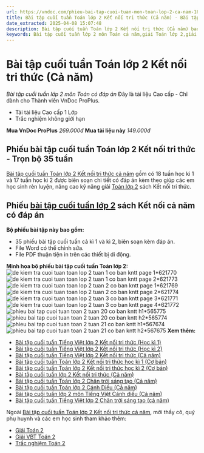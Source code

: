```yaml
---
url: https://vndoc.com/phieu-bai-tap-cuoi-tuan-mon-toan-lop-2-ca-nam-188940
title: Bài tập cuối tuần Toán lớp 2 Kết nối tri thức (Cả năm) - Bài tập cuối tuần lớp 2 môn Toán có đáp án - VnDoc.com
date_extracted: 2025-04-08 15:07:48
description: Bài tập cuối tuần Toán lớp 2 Kết nối tri thức (Cả năm) bao gồm các bài tập về môn Toán của cả học kì 1 và học kì 2, giúp các em luyện tập và học tốt môn Toán lớp 2.
keywords: Bài tập cuối tuần lớp 2 môn Toán cả năm,giải Toán lớp 2,giải bài tập toán 2,toán lớp 2,bài tập toán lớp 2,bài tập toán cuối tuần lớp 2,Bài tập cuối tuần lớp 2 cả năm,Phiếu bài tập cuối tuần Toán lớp 2,Phiếu bài tập cuối tuần Toán 2 học kì 1,Phiếu bài tập cuối tuần Toán 2 học kì 2,Phiếu bài tập cuối tuần môn Toán lớp 2 cả năm,đề kiểm tra cuối tuần lớp 2 môn toán sách kết nối,bài tập toán lớp 2 kết nối,bài tập cuối tuần lớp 2 KNTT,bài tập cuối tuần toán lớp 2 KNTT
---
```


# Bài tập cuối tuần Toán lớp 2 Kết nối tri thức \(Cả năm\)
_Bài tập cuối tuần lớp 2 môn Toán có đáp án_
Đây là tài liệu Cao cấp - Chỉ dành cho Thành viên VnDoc ProPlus.
  * Tải tài liệu Cao cấp 1 Lớp
  * Trắc nghiệm không giới hạn

**Mua VnDoc ProPlus** _269.000đ_ **Mua tài liệu này** _149.000đ_
## **Phiếu bài tập cuối tuần Toán lớp 2 Kết nối tri thức - Trọn bộ 35 tuần**
[Bài tập cuối tuần Toán lớp 2 Kết nối tri thức cả năm](<https://vndoc.com/phieu-bai-tap-cuoi-tuan-mon-toan-lop-2-ca-nam-188940>) gồm có 18 tuần học kì 1 và 17 tuần học kì 2 được biên soạn chi tiết có đáp án kèm theo giúp các em học sinh rèn luyện, nâng cao kỹ năng giải [Toán lớp 2](<https://vndoc.com/toan-lop2>) sách Kết nối tri thức.
## Phiếu [bài tập cuối tuần lớp 2](<https://vndoc.com/bai-tap-cuoi-tuan-lop2>) sách Kết nối cả năm có đáp án
**Bộ phiếu bài tập này bao gồm:**
  * 35 phiếu bài tập cuối tuần cả kì 1 và kì 2, biên soạn kèm đáp án.
  * File Word có thể chỉnh sửa.
  * File PDF thuận tiện in trên các thiết bị di động.

**Minh họa bộ phiếu bài tập cuối tuần Toán lớp 2:**
![de kiem tra cuoi tuan toan lop 2 tuan 1 co ban kntt page 1*621770](https://i.vdoc.vn/data/image/2024/08/13/de-kiem-tra-cuoi-tuan-toan-lop-2-tuan-1-co-ban-kntt-page-1.jpg)![de kiem tra cuoi tuan toan lop 2 tuan 1 co ban kntt page 2*621773](https://i.vdoc.vn/data/image/2024/08/13/de-kiem-tra-cuoi-tuan-toan-lop-2-tuan-1-co-ban-kntt-page-2.jpg)![de kiem tra cuoi tuan toan lop 2 tuan 2 co ban kntt page 1*621769](https://i.vdoc.vn/data/image/2024/08/13/de-kiem-tra-cuoi-tuan-toan-lop-2-tuan-2-co-ban-kntt-page-1.jpg)![de kiem tra cuoi tuan toan lop 2 tuan 2 co ban kntt page 2*621774](https://i.vdoc.vn/data/image/2024/08/13/de-kiem-tra-cuoi-tuan-toan-lop-2-tuan-2-co-ban-kntt-page-2.jpg)![de kiem tra cuoi tuan toan lop 2 tuan 3 co ban kntt page 3*621771](https://i.vdoc.vn/data/image/2024/08/13/de-kiem-tra-cuoi-tuan-toan-lop-2-tuan-3-co-ban-kntt-page-3.jpg)![de kiem tra cuoi tuan toan lop 2 tuan 3 co ban kntt page 4*621772](https://i.vdoc.vn/data/image/2024/08/13/de-kiem-tra-cuoi-tuan-toan-lop-2-tuan-3-co-ban-kntt-page-4.jpg)
![phieu bai tap cuoi tuan toan 2 tuan 20 co ban kntt h1*565775](https://i.vdoc.vn/data/image/2024/01/17/phieu-bai-tap-cuoi-tuan-toan-2-tuan-20-co-ban-kntt-h1.jpg)![phieu bai tap cuoi tuan toan 2 tuan 20 co ban kntt h2*565774](https://i.vdoc.vn/data/image/2024/01/17/phieu-bai-tap-cuoi-tuan-toan-2-tuan-20-co-ban-kntt-h2.jpg)
![phieu bai tap cuoi tuan toan 2 tuan 21 co ban kntt h1*567674](https://i.vdoc.vn/data/image/2024/01/24/phieu-bai-tap-cuoi-tuan-toan-2-tuan-21-co-ban-kntt-h1.jpg)![phieu bai tap cuoi tuan toan 2 tuan 21 co ban kntt h2*567675](https://i.vdoc.vn/data/image/2024/01/24/phieu-bai-tap-cuoi-tuan-toan-2-tuan-21-co-ban-kntt-h2.jpg)
**Xem thêm:**
  * [Bài tập cuối tuần Tiếng Việt lớp 2 Kết nối tri thức \(Học kì 1\)](<https://vndoc.com/bai-tap-cuoi-tuan-tieng-viet-lop-2-ket-noi-tri-thuc-hoc-ki-1-327041>)
  * [Bài tập cuối tuần Tiếng Việt lớp 2 Kết nối tri thức \(Học kì 2\)](<https://vndoc.com/bai-tap-cuoi-tuan-tieng-viet-lop-2-ket-noi-tri-thuc-hoc-ki-2-327051>)
  * [Bài tập cuối tuần Tiếng Việt lớp 2 Kết nối tri thức \(Cả năm\)](<https://vndoc.com/bai-tap-cuoi-tuan-lop-2-mon-tieng-viet-sach-ket-noi-tri-thuc-242940>)
  * [Bài tập cuối tuần Toán lớp 2 Kết nối tri thức học kì 1 \(Cơ bản\)](<https://vndoc.com/phieu-bai-tap-cuoi-tuan-toan-2-hoc-ki-1-188260>)
  * [Bài tập cuối tuần Toán lớp 2 Kết nối tri thức học kì 2 \(Cơ bản\)](<https://vndoc.com/phieu-bai-tap-cuoi-tuan-toan-2-hoc-ki-2-188913>)
  * [Bài tập cuối tuần lớp 2 Kết nối tri thức \(Cả năm\)](<https://vndoc.com/bai-tap-cuoi-tuan-lop-2-ket-noi-tri-thuc-ca-nam-327097>)
  * [Bài tập cuối tuần Toán lớp 2 Chân trời sáng tạo \(Cả năm\)](<https://vndoc.com/phieu-bai-tap-cuoi-tuan-lop-2-mon-toan-sach-chan-troi-sang-tao-243340>)
  * [Bài tập cuối tuần Toán lớp 2 Cánh Diều \(Cả năm\)](<https://vndoc.com/bai-tap-cuoi-tuan-toan-lop-2-canh-dieu-ca-nam-328038>)
  * [Bài tập cuối tuần lớp 2 môn Tiếng Việt Cánh diều \(Cả năm\)](<https://vndoc.com/phieu-bai-tap-cuoi-tuan-lop-2-mon-tieng-viet-sach-canh-dieu-242985>)
  * [Bài tập cuối tuần Tiếng Việt lớp 2 Chân trời sáng tạo \(cả năm\)](<https://vndoc.com/phieu-bai-tap-cuoi-tuan-lop-2-mon-tieng-viet-chan-troi-sang-tao-243350>)

Ngoài [Bài tập cuối tuần Toán lớp 2 Kết nối tri thức cả năm](<https://vndoc.com/phieu-bai-tap-cuoi-tuan-mon-toan-lop-2-ca-nam-188940>), mời thầy cô, quý phụ huynh và các em học sinh tham khảo thêm:
  * [Giải Toán 2](<https://vndoc.com/toan-lop2>)
  * [Giải VBT Toán 2](<https://vndoc.com/vo-bai-tap-toan2>)
  * [Trắc nghiệm Toán 2](<https://vndoc.com/trac-nghiem-toan-lop-2-ket-noi-tri-thuc>)

